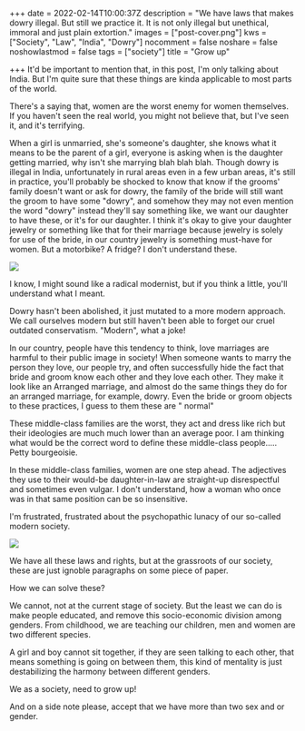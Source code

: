 +++
date = 2022-02-14T10:00:37Z
description = "We have laws that makes dowry illegal. But still we practice it. It is not only illegal but unethical,  immoral and just plain extortion."
images = ["post-cover.png"]
kws = ["Society", "Law", "India", "Dowry"]
nocomment = false
noshare = false
noshowlastmod = false
tags = ["society"]
title = "Grow up"

+++
It'd be important to mention that, in this post, I'm only talking about India. But I'm quite sure that these things are kinda applicable to most parts of the world.

There's a saying that, women are the worst enemy for women themselves. If you haven't seen the real world, you might not believe that, but I've seen it, and it's terrifying.

When a girl is unmarried, she's someone's daughter, she knows what it means to be the parent of a girl, everyone is asking when is the daughter getting married, why isn't she marrying blah blah blah. Though dowry is illegal in India, unfortunately in rural areas even in a few urban areas, it's still in practice, you'll probably be shocked to know that know if the grooms' family doesn't want or ask for dowry, the family of the bride will still want the groom to have some "dowry", and somehow they may not even mention the word "dowry" instead they'll say something like, we want our daughter to have these, or it's for our daughter. I think it's okay to give your daughter jewelry or something like that for their marriage because jewelry is solely for use of the bride, in our country jewelry is something must-have for women. But a motorbike? A fridge? I don't understand these.

![](https://c.tenor.com/KxX_ZCmPCB8AAAAM/spongebob-i-dont-know.gif)

I know, I might sound like a radical modernist, but if you think a little, you'll understand what I meant.

Dowry hasn't been abolished, it just mutated to a more modern approach. We call ourselves modern but still haven't been able to forget our cruel outdated conservatism. "Modern", what a joke!

In our country, people have this tendency to think, love marriages are harmful to their public image in society! When someone wants to marry the person they love, our people try, and often successfully hide the fact that bride and groom know each other and they love each other. They make it look like an Arranged marriage, and almost do the same things they do for an arranged marriage, for example, dowry. Even the bride or groom objects to these practices, I guess to them these are " normal"

These middle-class families are the worst, they act and dress like rich but their ideologies are much much lower than an average poor. I am thinking what would be the correct word to define these middle-class people..... Petty bourgeoisie. 

In these middle-class families, women are one step ahead. The adjectives they use to their would-be daughter-in-law are straight-up disrespectful and sometimes even vulgar. I don't understand, how a woman who once was in that same position can be so insensitive.

I'm frustrated, frustrated about the psychopathic lunacy of our so-called modern society.

![](https://c.tenor.com/l4YnLVq_H5sAAAAM/travis-fran-healy.gif)

We have all these laws and rights, but at the grassroots of our society, these are just ignoble paragraphs on some piece of paper.

How we can solve these? 

We cannot, not at the current stage of society. But the least we can do is make people educated, and remove this socio-economic division among genders. From childhood, we are teaching our children, men and women are two different species. 

A girl and boy cannot sit together, if they are seen talking to each other, that means something is going on between them, this kind of mentality is just destabilizing the harmony between different genders.

We as a society, need to grow up!

And on a side note please, accept that we have more than two sex and or gender.